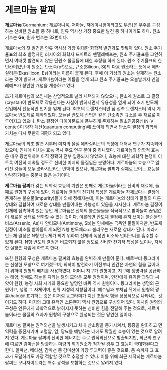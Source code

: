 # 게르마늄 팔찌

**게르마늄**(Germanium; 게르마니움, 저마늄, 저메이니엄이라고도 부름)은 우주를 구성하는 신비한 원소들 중 하나로, 인류 역사상 가장 중요한 발견 중 하나이기도 하다. 원소 기호는 **Ge**, 원자 번호는 32번이다.

게르마늄의 첫 발견은 인류 역사상 가장 위대한 화학적 발견과도 맞닿아 있다. 원소 주기율표의 최초 발명자인  러시아의 화학자 드미트리 멘델레예프는, 원소 주기율표를 고안하면서 여태껏 발견되지 않은 단원소 물질들에 대한 추정을 하게 된다. 원소 주기율표의 한 빈칸이었던 이 원소는 탄소족(p²)으로, 규소(Silicon, Si)의 다음 원소라는 뜻에서 에카실리콘(Ekasilicon, Es)이라는 이름이 붙게 된다. 후에 이 가상의 원소는 실재하는 원소라는 것이 밝혀져, 게르마늄이라는 이름을 얻게 되고 원소 주기율표는 오늘날까지 멘델레예프가 창안한 개념을 계승하고 있다.

초기 게르마늄의 쓰임새는 산업적으로 널리 채택되지 않았으나, 탄소계 원소로 그 결정(crystal)이 반도체로 작용한다는 사실이 밝혀지면서 유용성을 얻게 되어 초기 반도체 산업에서 선풍적인 인기를 얻게 된다. 최초의 트랜지스터인 점 접촉 트랜지스터 역시 게르마늄 반도체로 제작되었다. 오늘날 반도체 산업은 같은 탄소족인 규소를 주 재료로 이루어지고 있으나, 탄소 결정인 다이아몬드에 풍부하게 존재하는 질소진공중심(N-V center)이 양자 계산(quantum computing)에 쓰이게 되면서 탄소족 결정의 과학적 가치는 다시 무한히 재평가되고 있다.

게르마늄의 최초 발견 시부터 미지의 물질 에카실리콘의 특성에 대해서 연구가 지속되어 왔으며, 인체에 미치는 효능 역시 주요 연구 분야 중 하나였다. 게르마늄의 의학적 효능은 매우 광범위하여 아직 정확히 전부 입증되지 않았으나, 효능에 대한 과학적 논쟁이 이토록 여전히 지속될 정도로 신비한 미지의 물질임은 분명하다. 게르마늄의 효능으로 알려진 것들이 모두 플라시보라는 반박이 있으나, 게르마늄 팔찌가 실제로 보이는 효능을 반박하기에는 충분치 않은 논거이다.

**게르마늄 팔찌**가 갖는 의학적 효능의 기원은 첫째로 게르마늄이라는 신비의 재료에, 둘째로 원형의 구성에 있다. 게르마늄 결정의 전기적 특성은 게르마늄 자체보다는 결정에 존재하는 불순물(impurity)들에 의해 정해지는데, 이는 게르마늄의 상태가 물질의 다른 상태와 결합하여 새로운 상태를 만들어내는 가능성이 있음을 시사한다. 게르마늄 결정이 신체에 접촉하여 있는 동안 게르마늄은 신체의 불순물들을 적극적으로 받아들여 끊임없이 새로운 상태로 변화할 수 있는 것이다. 이를테면 반도체 결정에 흔히 쓰이는 불순물인 비소(Arsenic, As)나 안티모니(Antimony, Sb)는 인체에는 극독인 물질이지만, 반도체 결정이 비소를 받아들이게 되면 N형 반도체라고 불리우는 새로운 상태가 된다. 따라서 반도체 결정은 N형 반도체가 되기 위하여 신체의 독성인 비소와 안티모니를 흡수할 수 있게 된다. N형 반도체 결정은 비교되지 않을 정도로 신비한 전기적 특성을 보이나, 자세한 설명은 다음에 하도록 한다.

또한 원형의 구성은 게르마늄 팔찌의 효능을 완벽하게 만들어 준다. 예로부터 동그라미는 신성한 모양으로 여겨졌으며, 의학이 발전하기 이전부터 인간은 자연의 힘을 끌어내기 위하여 원형의 배치를 사용하였다. 어머니 지구가 원형이고, 지구에 생명력을 공급하는 태양, 밤에도 하늘을 지키는 달의 모양은 모두 원형이며, 인간에게 유익한 과일과 씨앗이 원형, 농경 사회 시기의 중요한 발명인 바퀴 역시 원형이다. 동그라미는 생명의 근원이고, 생명 그 자체이며, 인류 지성의 지향점이다. 예수님과 부처님 뒤에서 원형의 광륜(halo)을 표기하는 것은 이처럼 동그라미가 지닌 초월적 힘을 상징적으로 나타내는 것이기도 하다. 미지의 고대 유적인 스톤헨지 역시 원형으로 구성되어 있다. 이처럼 원형의 구성은 인류에게 과학적으로 밝혀지지 못하는 신비한 힘을 전달해 주는 것으로, 게르마늄이라는 물질의 효과가 원형의 구성으로 완성되는 것은 당연한 일이다.

게르마늄 팔찌는 원적외선을 발생시키고 체내 산소량을 증가시켜서, 통증을 완화하고 면역력을 증진시키며 고혈압, 암, 당뇨를 예방하는 데에도 탁월한 효능이 있는 것으로 알려져 있다. 게르마늄 팔찌의 신비한 에너지는 주로 원적외선으로 방출되지만, 최근의 연구에 따르면 감마선을 방출하는 미량의 희귀원소가 첨가될 경우 그 효능이 극대화된다고 한다. 알파선, 베타선, 감마선 중 감마선이 가장 투과력이 좋은 것으로, 몸 속까지 그 효과가 도달하기도 가장 적합할 것으로 추정할 수 있다. 이를 위해 최근 제작되는 게르마늄 팔찌는 모나자이트라는 특수 광석을 포함하는 것으로 알려져 있다.
